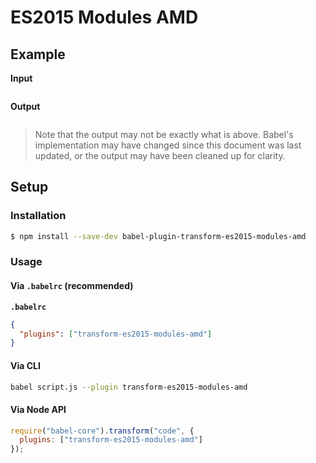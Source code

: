 # ES2015 Modules AMD

## Example

**Input**

```js
```

**Output**

```js
```

> Note that the output may not be exactly what is above. Babel's implementation
> may have changed since this document was last updated, or the output may have
> been cleaned up for clarity.

## Setup

### Installation

```sh
$ npm install --save-dev babel-plugin-transform-es2015-modules-amd
```

### Usage

#### Via `.babelrc` (recommended)

**`.babelrc`**

```json
{
  "plugins": ["transform-es2015-modules-amd"]
}
```

#### Via CLI

```sh
babel script.js --plugin transform-es2015-modules-amd
```

#### Via Node API

```js
require("babel-core").transform("code", {
  plugins: ["transform-es2015-modules-amd"]
});
```
